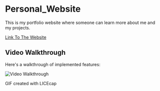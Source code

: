 # Personal_Website

This is my portfolio website where someone can learn more about me and my projects. 

<a href="https://mmahmud24.github.io/Personal_Website/">Link To The Website</a>

## Video Walkthrough

Here's a walkthrough of implemented features:

<img src='Personal_Website.gif' title='Video Walkthrough' width='' alt='Video Walkthrough' />

GIF created with LICEcap



